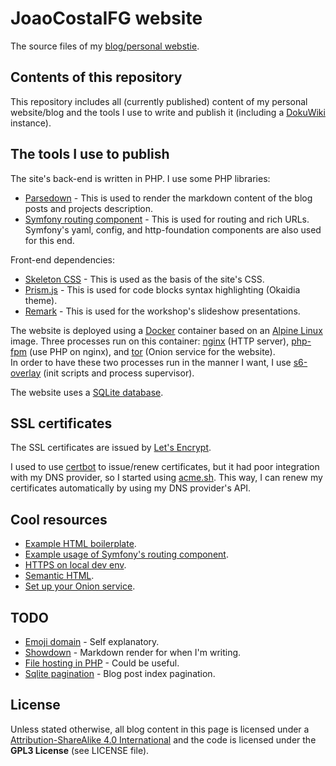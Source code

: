 # JoaoCostaIFG website

The source files of my [blog/personal webstie](https://joaocosta.dev).

## Contents of this repository

This repository includes all (currently published) content of my personal
website/blog and the tools I use to write and publish it (including a
[DokuWiki](https://www.dokuwiki.org/dokuwiki) instance).

## The tools I use to publish

The site's back-end is written in PHP. I use some PHP libraries:

- [Parsedown](https://parsedown.org/) - This is used to render the markdown
  content of the blog posts and projects description.
- [Symfony routing component](https://symfony.com/doc/current/routing.html) -
  This is used for routing and rich URLs. Symfony's yaml, config, and
  http-foundation components are also used for this end.

Front-end dependencies:

- [Skeleton CSS](http://getskeleton.com/) - This is used as the basis of the
  site's CSS.
- [Prism.js](https://prismjs.com/) - This is used for code blocks syntax
  highlighting (Okaidia theme).
- [Remark](https://github.com/gnab/remark) - This is used for the workshop's
  slideshow presentations.

The website is deployed using a [Docker](https://www.docker.com/) container
based on an [Alpine Linux](https://www.alpinelinux.org/) image. Three processes
run on this container: [nginx](https://nginx.org/en/) (HTTP server),
[php-fpm](https://php-fpm.org/) (use PHP on nginx), and
[tor](https://community.torproject.org/) (Onion service for the website).  
In order to have these two processes run in the manner I want, I use
[s6-overlay](https://github.com/just-containers/s6-overlay) (init scripts and
process supervisor).

The website uses a [SQLite database](https://sqlite.org/index.html).

## SSL certificates

The SSL certificates are issued by [Let's Encrypt](https://letsencrypt.org).

I used to use [certbot](https://certbot.eff.org/) to issue/renew certificates,
but it had poor integration with my DNS provider, so I started using
[acme.sh](https://github.com/acmesh-official/acme.sh). This way, I can renew my
certificates automatically by using my DNS provider's API.

## Cool resources

- [Example HTML boilerplate](https://www.matuzo.at/blog/html-boilerplate/).
- [Example usage of Symfony's routing component](https://code.tutsplus.com/tutorials/set-up-routing-in-php-applications-using-the-symfony-routing-component--cms-31231).
- [HTTPS on local dev env](https://www.freecodecamp.org/news/how-to-get-https-working-on-your-local-development-environment-in-5-minutes-7af615770eec/).
- [Semantic HTML](https://localghost.dev/2021/06/the-right-tag-for-the-job-why-you-should-use-semantic-html/).
- [Set up your Onion service](https://community.torproject.org/onion-services/setup/).

## TODO

- [Emoji domain](https://github.com/jonroig/emojiurlifier) - Self explanatory.
- [Showdown](http://showdownjs.com/) - Markdown render for when I'm writing.
- [File hosting in PHP](https://github.com/Rouji/single_php_filehost) - Could be
  useful.
- [Sqlite pagination](https://github.com/leoshtika/pagination/blob/master/demo-sqlite.php) -
  Blog post index pagination.

## License

Unless stated otherwise, all blog content in this page is licensed under a
[Attribution-ShareAlike 4.0 International](https://creativecommons.org/licenses/by-sa/4.0/)
and the code is licensed under the **GPL3 License** (see LICENSE file).
